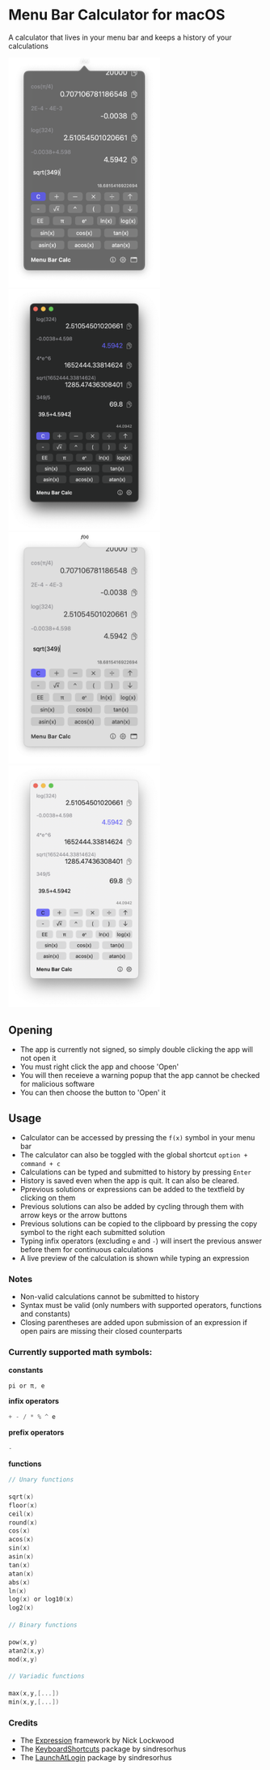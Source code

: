 # Menu Bar Calculator for macOS

A calculator that lives in your menu bar and keeps a history of your calculations

<div align="left">
  	<img width="300" src="media/menubar_dark.png#gh-dark-mode-only" alt="Calculator in the menu bar">
  	<img width="300" src="media/window_dark.png#gh-dark-mode-only" alt="Calculator window">
 	<img width="300" src="media/menubar_light.png#gh-light-mode-only" alt="Calculator in the menu bar">
	<img width="300" src="media/window_light.png#gh-light-mode-only" alt="Calculator window">
	<br>
</div>

## Opening

- The app is currently not signed, so simply double clicking the app will not open it
- You must right click the app and choose 'Open'
- You will then receieve a warning popup that the app cannot be checked for malicious software
- You can then choose the button to 'Open' it

## Usage

- Calculator can be accessed by pressing the `f(x)` symbol in your menu bar
- The calculator can also be toggled with the global shortcut `option + command + c`
- Calculations can be typed and submitted to history by pressing `Enter`
- History is saved even when the app is quit. It can also be cleared.
- Pprevious solutions or expressions can be added to the textfield by clicking on them
- Previous solutions can also be added by cycling through them with arrow keys or the arrow buttons
- Previous solutions can be copied to the clipboard by pressing the copy symbol to the right each submitted solution
- Typing infix operators (excluding `e` and `-`) will insert the previous answer before them for continuous calculations
- A live preview of the calculation is shown while typing an expression

### Notes

- Non-valid calculations cannot be submitted to history
- Syntax must be valid (only numbers with supported operators, functions and constants)
- Closing parentheses are added upon submission of an expression if open pairs are missing their closed counterparts

### Currently supported math symbols:

**constants**

```swift
pi or π, e
```

**infix operators**

```swift
+ - / * % ^ e
```

**prefix operators**

```swift
-
```

**functions**

```swift
// Unary functions

sqrt(x)
floor(x)
ceil(x)
round(x)
cos(x)
acos(x)
sin(x)
asin(x)
tan(x)
atan(x)
abs(x)
ln(x)
log(x) or log10(x)
log2(x)

// Binary functions

pow(x,y)
atan2(x,y)
mod(x,y)

// Variadic functions

max(x,y,[...])
min(x,y,[...])
```

### Credits

- The [Expression](https://github.com/nicklockwood/Expression#math-symbols) framework by Nick Lockwood
- The [KeyboardShortcuts](https://github.com/sindresorhus/KeyboardShortcuts) package by sindresorhus
- The [LaunchAtLogin](https://github.com/sindresorhus/LaunchAtLogin) package by sindresorhus

